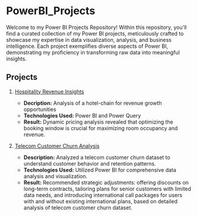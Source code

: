 # PowerBI_Projects
Welcome to my Power BI Projects Repository! Within this repository, you'll find a curated collection of my Power BI projects, meticulously crafted to showcase my expertise in data visualization, analysis, and business intelligence. Each project exemplifies diverse aspects of Power BI, demonstrating my proficiency in transforming raw data into meaningful insights.

## Projects
1. [Hospitality Revenue Insights](https://github.com/tomaraayushi/PowerBI_Projects/blob/main/Hospitality%20Revenue%20Insights.pdf)

   - **Decription:** Analysis of a hotel-chain for revenue growth opportunities
   - **Technologies Used:** Power BI and Power Query
   - **Result:** Dynamic pricing analysis revealed that optimizing the booking window is crucial for maximizing room occupancy and revenue.

2. [Telecom Customer Churn Analysis](https://github.com/tomaraayushi/PowerBI_Projects/blob/main/Telecom%20Customer%20Churn%20Analysis.pdf)
   - **Description:** Analyzed a telecom customer churn dataset to understand customer behavior and retention patterns.
   - **Technologies Used:** Utilized Power BI for comprehensive data analysis and visualization.
   - **Result:** Recommended strategic adjustments: offering discounts on long-term contracts, tailoring plans for senior customers with limited data needs, and introducing international call packages for users with and without existing international plans, based on detailed analysis of telecom customer churn dataset.

